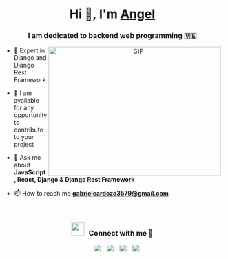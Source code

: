 <h1 align="center">Hi 👋, I'm <a href="https://100rabhcsmc.github.io/Me.io/" target="blank">
Angel</a></h1>
<h3 align="center">I am dedicated to backend web programming 🇻🇪</h3>

<a target="_blank" align="center">
  <img align="right" top="500" height="300" width="400" alt="GIF" src="https://media.giphy.com/media/SWoSkN6DxTszqIKEqv/giphy.gif">
</a>

- 🌱 Expert in Django and Django Rest Framework

- 🤝 I am available for any opportunity to contribute to your project

- 💬 Ask me about **JavaScript, React, Django & Django Rest Framework**

- 📫 How to reach me **gabrielcardozo3579@gmail.com**
<br/>
<h3 align="center" > <img src="https://media.giphy.com/media/iY8CRBdQXODJSCERIr/giphy.gif" width="30" height="30" style="margin-right: 10px;">Connect with me 🤝 </h3>

<p align="center">

 <div align="center"  class="icons-social" style="margin-left: 10px;">
        <a style="margin-left: 10px;"  target="_blank" href="https://www.linkedin.com/in/saurabhmchavan/">
			<img src="https://img.icons8.com/doodle/40/000000/linkedin--v2.png"></a>
        <a style="margin-left: 10px;" target="_blank" href="https://github.com/xAd4">
		<img src="https://img.icons8.com/doodle/40/000000/github--v1.png"></a>
        <a style="margin-left: 10px;" target="_blank" href="https://www.instagram.com/angel_estarita/">
			<img src="https://img.icons8.com/doodle/40/000000/instagram-new--v2.png"></a>
		<a style="margin-left: 10px;" target="_blank" href="https://x.com/xAd4247250">
			<img src="https://img.icons8.com/doodle/1x/twitter-squared--v2.png" ></a>
      </div>

</p>
